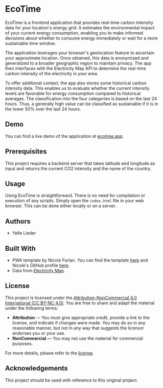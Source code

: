 # EcoTime

EcoTime is a frontend application that provides real-time carbon intensity data for your location's energy grid. It estimates the environmental impact of your current energy consumption, enabling you to make informed decisions about whether to consume energy immediately or wait for a more sustainable time window.

The application leverages your browser's geolocation feature to ascertain your approximate location. Once obtained, this data is anonymized and generalized to a broader geographic region to maintain privacy. The app then interfaces with the Electricity Map API to determine the real-time carbon intensity of the electricity in your area. 

To offer additional context, the app also stores some historical carbon intensity data. This enables us to evaluate whether the current intensity levels are favorable for energy consumption compared to historical averages. The classification into the four categories is based on the last 24 hours. Thus, a generally high value can be classified as sustainable if it is in the lower 50% over the last 24 hours.

## Demo

You can find a live demo of the application at [ecotime.app](http://ecotime.app).

## Prerequisites

This project requires a backend server that takes latitude and longitude as input and returns the current CO2 intensity and the name of the country.

## Usage

Using EcoTime is straightforward. There is no need for compilation or execution of any scripts. Simply open the `index.html` file in your web browser. This can be done either locally or on a server.

## Authors

- Yelle Lieder

## Built With

- PWA template by Nicole Furlan. You can find the template [here](https://github.com/nikkifurls/simplepwa) and Nicole's GitHub profile [here](https://github.com/nikkifurls).
- Data from [Electricity Map](https://www.electricitymap.org/).

## License

This project is licensed under the [Attribution-NonCommercial 4.0 International (CC BY-NC 4.0)](https://creativecommons.org/licenses/by-nc/4.0/). You are free to share and adapt the material under the following terms:

- **Attribution** — You must give appropriate credit, provide a link to the license, and indicate if changes were made. You may do so in any reasonable manner, but not in any way that suggests the licensor endorses you or your use.
- **NonCommercial** — You may not use the material for commercial purposes.

For more details, please refer to the [license](https://creativecommons.org/licenses/by-nc/4.0/).

## Acknowledgements

This project should be used with reference to this original project.
